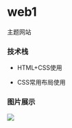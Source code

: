 # web1
主题网站

### 技术栈
* HTML+CSS使用

* CSS常用布局使用

### 图片展示
![](http://wx1.sinaimg.cn/mw690/0060lm7Tly1fvv6zv4scrj31kw0sz14r.jpg)

